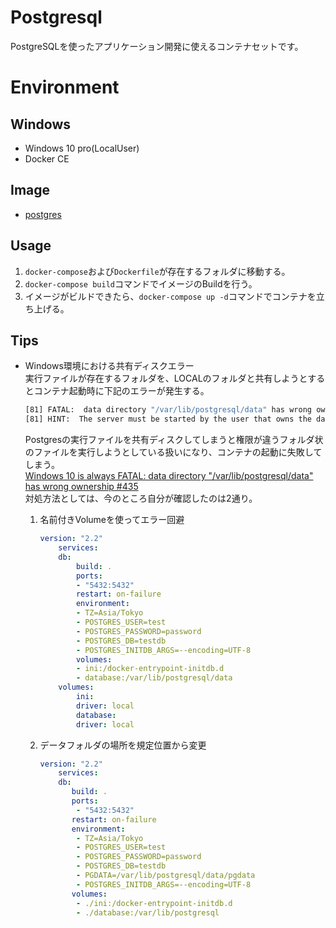 # Postgresql 
PostgreSQLを使ったアプリケーション開発に使えるコンテナセットです。

# Environment
## Windows
- Windows 10 pro(LocalUser)
- Docker CE

## Image
- [postgres](https://hub.docker.com/_/postgres)

## Usage
1. `docker-compose`および`Dockerfile`が存在するフォルダに移動する。
2. `docker-compose build`コマンドでイメージのBuildを行う。
3. イメージがビルドできたら、`docker-compose up -d`コマンドでコンテナを立ち上げる。

## Tips
- Windows環境における共有ディスクエラー  
  実行ファイルが存在するフォルダを、LOCALのフォルダと共有しようとするとコンテナ起動時に下記のエラーが発生する。
  ```sh
  [81] FATAL:  data directory "/var/lib/postgresql/data" has wrong ownership      
  [81] HINT:  The server must be started by the user that owns the data directory.
  ```
  Postgresの実行ファイルを共有ディスクしてしまうと権限が違うフォルダ状のファイルを実行しようとしている扱いになり、コンテナの起動に失敗してしまう。  
  [Windows 10 is always FATAL: data directory "/var/lib/postgresql/data" has wrong ownership #435](https://github.com/docker-library/postgres/issues/435)  
  対処方法としては、今のところ自分が確認したのは2通り。  

  1. 名前付きVolumeを使ってエラー回避  
   
        ```yaml
        version: "2.2"
            services:
            db:
                build: .
                ports:
                - "5432:5432"
                restart: on-failure
                environment: 
                - TZ=Asia/Tokyo
                - POSTGRES_USER=test
                - POSTGRES_PASSWORD=password
                - POSTGRES_DB=testdb
                - POSTGRES_INITDB_ARGS=--encoding=UTF-8
                volumes:
                - ini:/docker-entrypoint-initdb.d
                - database:/var/lib/postgresql/data
            volumes:
                ini:
                driver: local
                database:
                driver: local
        ```
  2. データフォルダの場所を規定位置から変更  
   
        ```yaml
        version: "2.2"
            services:
            db:
               build: .
               ports:
                - "5432:5432"
               restart: on-failure
               environment: 
                - TZ=Asia/Tokyo
                - POSTGRES_USER=test
                - POSTGRES_PASSWORD=password
                - POSTGRES_DB=testdb
                - PGDATA=/var/lib/postgresql/data/pgdata
                - POSTGRES_INITDB_ARGS=--encoding=UTF-8
               volumes:
                - ./ini:/docker-entrypoint-initdb.d
                - ./database:/var/lib/postgresql
        ```
